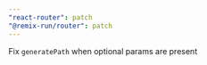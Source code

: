 ```yaml
---
"react-router": patch
"@remix-run/router": patch
---
```


Fix `generatePath` when optional params are present
